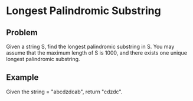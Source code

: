 Longest Palindromic Substring
===

## Problem

Given a string S, find the longest palindromic substring in S. You may assume that the maximum length of S is 1000, and there exists one unique longest palindromic substring.


## Example

Given the string = "abcdzdcab", return "cdzdc".
